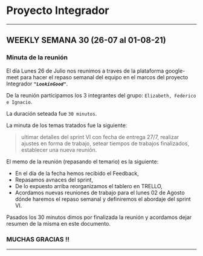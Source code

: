 
# Proyecto Integrador

--------------------------------
## WEEKLY SEMANA 30 (26-07 al 01-08-21)

### Minuta de la reunión

El día Lunes 26 de Julio nos reunimos a traves de la plataforma google-meet
para hacer el repaso semanal del equipo en el marcos del proyecto Integrador ***`"LookinGood"`***. 

De la reunión participamos los 3 integrantes del grupo: `Elizabeth, Federico e Ignacio`.

La duración seteada fue `30 minutos`.

La minuta de los temas tratados fue la siguiente:

> ultimar detalles del sprint VI con fecha de entrega 27/7,
> realizar ajustes en forma de trabajo,
> setear tiempos de trabajos finalizados,
> establecer una nueva reunión. 

El memo de la reunión (repasando el temario) es la siguiente:

* En el día de la fecha hemos recibido el Feedback,
* Repasamos avnaces del sprint,
* De lo expuesto arriba reorganizamos el tablero en TRELLO,
* Acordamos nuevas reuniones de trabajo para el lunes 02 de Agosto dónde haremos el repaso semanal y definiremos el abordaje del sprint VI.


Pasados los 30 minutos dimos por finalizada la reunión y acordamos dejar resumen de la misma en este documento.

### MUCHAS GRACIAS !!
--------------------------------